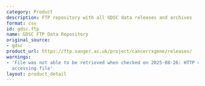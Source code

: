 ```yaml
---
category: Product
description: FTP repository with all GDSC data releases and archives
format: csv
id: gdsc.ftp
name: GDSC FTP Data Repository
original_source:
- gdsc
product_url: https://ftp.sanger.ac.uk/project/cancerrxgene/releases/
warnings:
- 'File was not able to be retrieved when checked on 2025-08-26: HTTP 404 error when
  accessing file'
layout: product_detail
---
```

